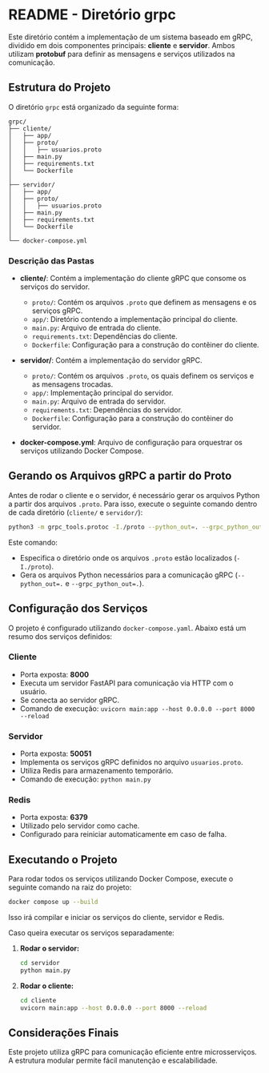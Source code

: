 # README - Diretório grpc

Este diretório contém a implementação de um sistema baseado em gRPC, dividido em dois componentes principais: **cliente** e **servidor**. Ambos utilizam **protobuf** para definir as mensagens e serviços utilizados na comunicação.

## Estrutura do Projeto

O diretório `grpc` está organizado da seguinte forma:

```
grpc/
├── cliente/
│   ├── app/
│   ├── proto/
│   │   ├── usuarios.proto
│   ├── main.py
│   ├── requirements.txt
│   └── Dockerfile
│
├── servidor/
│   ├── app/
│   ├── proto/
│   │   ├── usuarios.proto
│   ├── main.py
│   ├── requirements.txt
│   └── Dockerfile
│
└── docker-compose.yml
```

### Descrição das Pastas

- **cliente/**: Contém a implementação do cliente gRPC que consome os serviços do servidor.

  - `proto/`: Contém os arquivos `.proto` que definem as mensagens e os serviços gRPC.
  - `app/`: Diretório contendo a implementação principal do cliente.
  - `main.py`: Arquivo de entrada do cliente.
  - `requirements.txt`: Dependências do cliente.
  - `Dockerfile`: Configuração para a construção do contêiner do cliente.

- **servidor/**: Contém a implementação do servidor gRPC.

  - `proto/`: Contém os arquivos `.proto`, os quais definem os serviços e as mensagens trocadas.
  - `app/`: Implementação principal do servidor.
  - `main.py`: Arquivo de entrada do servidor.
  - `requirements.txt`: Dependências do servidor.
  - `Dockerfile`: Configuração para a construção do contêiner do servidor.

- **docker-compose.yml**: Arquivo de configuração para orquestrar os serviços utilizando Docker Compose.

## Gerando os Arquivos gRPC a partir do Proto

Antes de rodar o cliente e o servidor, é necessário gerar os arquivos Python a partir dos arquivos `.proto`. Para isso, execute o seguinte comando dentro de cada diretório (`cliente/` e `servidor/`):

```sh
python3 -m grpc_tools.protoc -I./proto --python_out=. --grpc_python_out=. ./proto/usuarios.proto
```

Este comando:

- Especifica o diretório onde os arquivos `.proto` estão localizados (`-I./proto`).
- Gera os arquivos Python necessários para a comunicação gRPC (`--python_out=.` e `--grpc_python_out=.`).

## Configuração dos Serviços

O projeto é configurado utilizando `docker-compose.yaml`. Abaixo está um resumo dos serviços definidos:

### Cliente

- Porta exposta: **8000**
- Executa um servidor FastAPI para comunicação via HTTP com o usuário.
- Se conecta ao servidor gRPC.
- Comando de execução: `uvicorn main:app --host 0.0.0.0 --port 8000 --reload`

### Servidor

- Porta exposta: **50051**
- Implementa os serviços gRPC definidos no arquivo `usuarios.proto`.
- Utiliza Redis para armazenamento temporário.
- Comando de execução: `python main.py`

### Redis

- Porta exposta: **6379**
- Utilizado pelo servidor como cache.
- Configurado para reiniciar automaticamente em caso de falha.

## Executando o Projeto

Para rodar todos os serviços utilizando Docker Compose, execute o seguinte comando na raiz do projeto:

```sh
docker compose up --build
```

Isso irá compilar e iniciar os serviços do cliente, servidor e Redis.

Caso queira executar os serviços separadamente:

1. **Rodar o servidor:**

   ```sh
   cd servidor
   python main.py
   ```

2. **Rodar o cliente:**
   ```sh
   cd cliente
   uvicorn main:app --host 0.0.0.0 --port 8000 --reload
   ```

## Considerações Finais

Este projeto utiliza gRPC para comunicação eficiente entre microsserviços. A estrutura modular permite fácil manutenção e escalabilidade.
